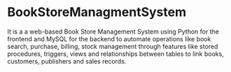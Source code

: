 # BookStoreManagmentSystem
It is a a web-based Book Store Management System using Python for the frontend and MySQL for the backend to automate operations like book search, purchase, billing, stock management through features like stored procedures, triggers, views and relationships between tables to link books, customers, publishers and sales records.
